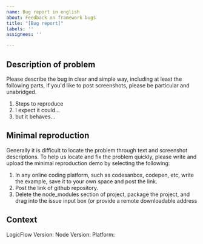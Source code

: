 ```yaml
---
name: Bug report in english
about: Feedback on framework bugs
title: "[Bug report]"
labels: ''
assignees: ''

---
```


## Description of problem

Please describe the bug in clear and simple way, including at least the following parts, if you'd like to post screenshots, please be particular and unabridged.

1. Steps to reproduce
2. I expect it could...
3. but it behaves...

## Minimal reproduction

Generally it is difficult to locate the problem through text and screenshot descriptions. To help us locate and fix the problem quickly, please write and upload the minimal reproduction demo by selecting the following:

1. In any online coding platform, such as codesanbox, codepen, etc, write the example, save it to your own space and post the link.
2. Post the link of github repository.
3. Delete the node_modules section of project, package the project, and drag into the issue input box (or provide a remote downloadable address

## Context

LogicFlow Version:
Node Version:
Platform:
